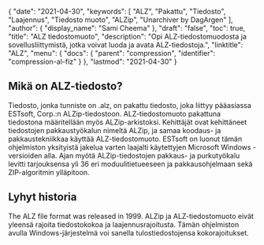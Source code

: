 {
  "date": "2021-04-30",
  "keywords": [
"ALZ",
"Pakattu",
"Tiedosto",
"Laajennus",
"Tiedosto muoto",
"ALZip",
"Unarchiver by DagArgen"
],
  "author": {
    "display_name": "Sami Cheema"
},
  "draft": "false",
  "toc": true,
  "title": "ALZ tiedostomuoto",
  "description": "Opi ALZ-tiedostomuodosta ja sovellusliittymistä, jotka voivat luoda ja avata ALZ-tiedostoja.",
  "linktitle": "ALZ",
  "menu": {
    "docs": {
      "parent": "compression",
      "identifier": "compression-al-fiz"
}
},
  "lastmod": "2021-04-30"
}

## Mikä on ALZ-tiedosto? ##

Tiedosto, jonka tunniste on .alz, on pakattu tiedosto, joka liittyy pääasiassa ESTsoft, Corp.:n ALZip-tiedostoon. ALZ-tiedostomuoto pakattuna tiedostona määritellään myös ALZip-arkistoksi. Kehittäjät ovat kehittäneet tiedostojen pakkaustyökalun nimeltä ALZip, ja samaa koodaus- ja pakkaustekniikkaa käyttää ALZ-tiedostomuoto. ESTsoft on luonut tämän ohjelmiston yksityistä jakelua varten laajalti käytettyjen Microsoft Windows -versioiden alla. Ajan myötä ALZip-tiedostojen pakkaus- ja purkutyökalu levitti tarjouksensa yli 36 eri moduulitietueeseen ja pakkausohjelmaan sekä ZIP-algoritmin ylläpitoon.

## Lyhyt historia ##

The ALZ file format was released in 1999. ALZip ja ALZ-tiedostomuoto eivät yleensä rajoita tiedostokokoa ja laajennusrajoitusta. Tämän ohjelmiston avulla Windows-järjestelmä voi sanella tulostiedostojensa kokorajoitukset.


